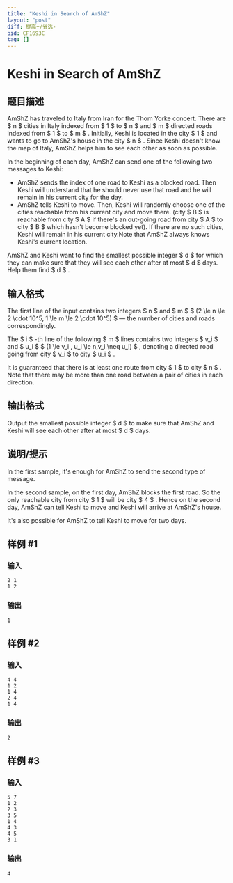 ```yaml
---
title: "Keshi in Search of AmShZ"
layout: "post"
diff: 提高+/省选-
pid: CF1693C
tag: []
---
```


# Keshi in Search of AmShZ

## 题目描述

AmShZ has traveled to Italy from Iran for the Thom Yorke concert. There are $ n $ cities in Italy indexed from $ 1 $ to $ n $ and $ m $ directed roads indexed from $ 1 $ to $ m $ . Initially, Keshi is located in the city $ 1 $ and wants to go to AmShZ's house in the city $ n $ . Since Keshi doesn't know the map of Italy, AmShZ helps him to see each other as soon as possible.

In the beginning of each day, AmShZ can send one of the following two messages to Keshi:

- AmShZ sends the index of one road to Keshi as a blocked road. Then Keshi will understand that he should never use that road and he will remain in his current city for the day.
- AmShZ tells Keshi to move. Then, Keshi will randomly choose one of the cities reachable from his current city and move there. (city $ B $ is reachable from city $ A $ if there's an out-going road from city $ A $ to city $ B $ which hasn't become blocked yet). If there are no such cities, Keshi will remain in his current city.Note that AmShZ always knows Keshi's current location.

AmShZ and Keshi want to find the smallest possible integer $ d $ for which they can make sure that they will see each other after at most $ d $ days. Help them find $ d $ .

## 输入格式

The first line of the input contains two integers $ n $ and $ m $ $ (2 \le n \le 2 \cdot 10^5, 1 \le m \le 2 \cdot 10^5) $ — the number of cities and roads correspondingly.

The $ i $ -th line of the following $ m $ lines contains two integers $ v_i $ and $ u_i $ $ (1 \le v_i , u_i \le n,v_i \neq u_i) $ , denoting a directed road going from city $ v_i $ to city $ u_i $ .

It is guaranteed that there is at least one route from city $ 1 $ to city $ n $ . Note that there may be more than one road between a pair of cities in each direction.

## 输出格式

Output the smallest possible integer $ d $ to make sure that AmShZ and Keshi will see each other after at most $ d $ days.

## 说明/提示

In the first sample, it's enough for AmShZ to send the second type of message.

In the second sample, on the first day, AmShZ blocks the first road. So the only reachable city from city $ 1 $ will be city $ 4 $ . Hence on the second day, AmShZ can tell Keshi to move and Keshi will arrive at AmShZ's house.

It's also possible for AmShZ to tell Keshi to move for two days.

## 样例 #1

### 输入

```
2 1
1 2
```

### 输出

```
1
```

## 样例 #2

### 输入

```
4 4
1 2
1 4
2 4
1 4
```

### 输出

```
2
```

## 样例 #3

### 输入

```
5 7
1 2
2 3
3 5
1 4
4 3
4 5
3 1
```

### 输出

```
4
```

